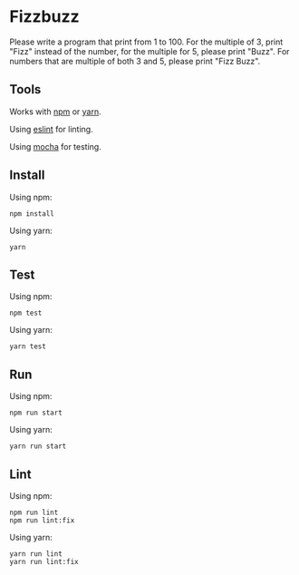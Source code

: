 # Fizzbuzz

Please write a program that print from 1 to 100.  For the multiple of 3, print "Fizz" instead of the number, for the multiple for 5, please print "Buzz".
For numbers that are multiple of both 3 and 5, please print "Fizz Buzz".

## Tools
Works with [npm](https://www.npmjs.com/) or [yarn](https://yarnpkg.com/en/).

Using [eslint](https://eslint.org/) for linting.

Using [mocha](https://mochajs.org/) for testing.

## Install

Using npm:
```
npm install
```

Using yarn:
```
yarn
````

## Test

Using npm:
```
npm test
```

Using yarn:
```
yarn test
```

## Run

Using npm:
```
npm run start
```

Using yarn:
```
yarn run start
```

## Lint

Using npm:
```
npm run lint
npm run lint:fix
```

Using yarn:
```
yarn run lint
yarn run lint:fix
```